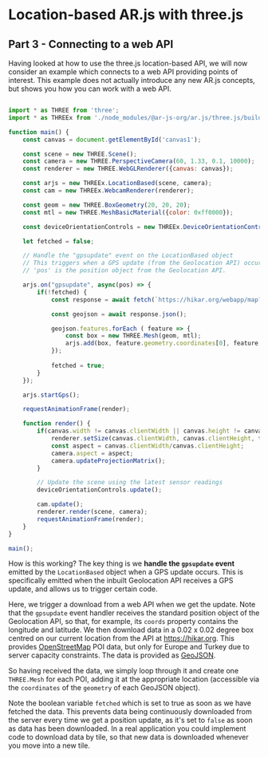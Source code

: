 # Location-based AR.js with three.js

## Part 3 - Connecting to a web API 

Having looked at how to use the three.js location-based API, we will now consider an example which connects to a web API providing points of interest. This example does not actually introduce any new AR.js concepts, but shows you how you can work with a web API.

```javascript

import * as THREE from 'three';
import * as THREEx from './node_modules/@ar-js-org/ar.js/three.js/build/ar-threex-location-only.js';

function main() {
    const canvas = document.getElementById('canvas1');

    const scene = new THREE.Scene();
    const camera = new THREE.PerspectiveCamera(60, 1.33, 0.1, 10000);
    const renderer = new THREE.WebGLRenderer({canvas: canvas});

    const arjs = new THREEx.LocationBased(scene, camera);
    const cam = new THREEx.WebcamRenderer(renderer);

    const geom = new THREE.BoxGeometry(20, 20, 20);
    const mtl = new THREE.MeshBasicMaterial({color: 0xff0000});

    const deviceOrientationControls = new THREEx.DeviceOrientationControls(camera);

    let fetched = false;

    // Handle the "gpsupdate" event on the LocationBased object
    // This triggers when a GPS update (from the Geolocation API) occurs
    // 'pos' is the position object from the Geolocation API.

    arjs.on("gpsupdate", async(pos) => {
        if(!fetched) {
            const response = await fetch(`https://hikar.org/webapp/map?bbox=${pos.coords.longitude-0.01},${pos.coords.latitude-0.01},${pos.coords.longitude+0.01},${pos.coords.latitude+0.01}&layers=poi&outProj=4326`);

            const geojson = await response.json();

            geojson.features.forEach ( feature => {
                const box = new THREE.Mesh(geom, mtl);
                arjs.add(box, feature.geometry.coordinates[0], feature.geometry.coordinates[1]);            
            });
        
            fetched = true;
        }
    });

    arjs.startGps();

    requestAnimationFrame(render);

    function render() {
        if(canvas.width != canvas.clientWidth || canvas.height != canvas.clientHeight) {
            renderer.setSize(canvas.clientWidth, canvas.clientHeight, false);
            const aspect = canvas.clientWidth/canvas.clientHeight;
            camera.aspect = aspect;
            camera.updateProjectionMatrix();
        }

        // Update the scene using the latest sensor readings
        deviceOrientationControls.update();

        cam.update();
        renderer.render(scene, camera);
        requestAnimationFrame(render);
    }
}

main();
```

How is this working? The key thing is we **handle the `gpsupdate` event** emitted by the `LocationBased` object when a GPS update occurs. This is specifically emitted when the inbuilt Geolocation API receives a GPS update, and allows us to trigger certain code.

Here, we trigger a download from a web API when we get the update. Note that the `gpsupdate` event handler receives the standard position object of the Geolocation API, so that, for example, its `coords` property contains the longitude and latitude. We then download data in a 0.02 x 0.02 degree box centred on our current location from the API at https://hikar.org. This provides [OpenStreetMap](https://openstreetmap.org) POI data, but only for Europe and Turkey due to server capacity constraints. The data is provided as [GeoJSON](https://geojson.org).

So having received the data, we simply loop through it and create one `THREE.Mesh` for each POI, adding it at the appropriate location (accessible via the `coordinates` of the `geometry` of each GeoJSON object).

Note the boolean variable `fetched` which is set to true as soon as we have fetched the data. This prevents data being continuously downloaded from the server every time we get a position update, as it's set to `false` as soon as data has been downloaded. In a real application you could implement code to download data by tile, so that new data is downloaded whenever you move into a new tile.

